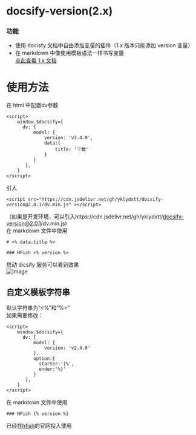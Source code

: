 # docsify-version(2.x)

### 功能

- 使用 docisfy 文档中自由添加变量的插件（1.x 版本只能添加 version 变量）
- 在 markdown 中像使用模板语法一样书写变量  
  [点此查看 1.x 文档](https://github.com/yklydxtt/docsify-version#readme)

# 使用方法

在 html 中配置dv参数

```
<script>
    window.$docsify={
      dv: {
          model: {
              version: 'v2.4.0',
              data:{
                  title: '下载'
              }
          }
       },
    }
</script>
```

引入

```
<script src="https://cdn.jsdelivr.net/gh/yklydxtt/docsify-version@2.0.1/dv.min.js" ></script>
```
（如果是开发环境，可以引入https://cdn.jsdelivr.net/gh/yklydxtt/docsify-version@2.0.1/dv.min.js)   
在 markdown 文件中使用

```
# <% data.title %>

### HFish <% version %>

```

启动 dicsify 服务可以看到效果  
![image](https://user-images.githubusercontent.com/52593709/122228769-c18f5f80-ceea-11eb-820a-fca2bdce8e00.png)

## 自定义模板字符串
默认字符串为“<%”和“%>”   
如果需要修改：
```
<script>
    window.$docsify={
      dv: {
          model: {
              version: 'v2.4.0'
          },
          option:{
            starter:'{%',
            ender:'%}'
          }
       },
    }
</script>
```
在 markdown 文件中使用

```
### HFish {% version %}
```

已经在[hfish](https://hfish.io/)的官网投入使用

